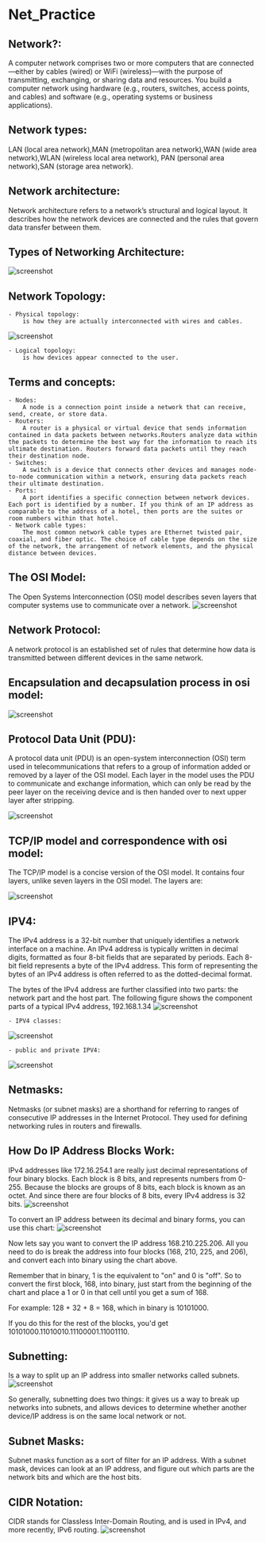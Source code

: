 # Net_Practice
## Network?:
A computer network comprises two or more computers that are connected—either by cables (wired) or WiFi (wireless)—with the purpose of transmitting, exchanging, or sharing data and resources. You build a computer network using hardware (e.g., routers, switches, access points, and cables) and software (e.g., operating systems or business applications).
## Network types:
LAN (local area network),MAN (metropolitan area network),WAN (wide area network),WLAN (wireless local area network),
PAN (personal area network),SAN (storage area network).
## Network architecture:
Network architecture refers to a network’s structural and logical layout. It describes how the network devices are connected and the rules that govern data transfer between them.
## Types of Networking Architecture:
![screenshot](./assets/architecture.png)
## Network Topology:
    - Physical topology:
        is how they are actually interconnected with wires and cables.
![screenshot](./assets/topology.png)

    - Logical topology:
        is how devices appear connected to the user.
## Terms and concepts:
    - Nodes:
        A node is a connection point inside a network that can receive, send, create, or store data.
    - Routers:
        A router is a physical or virtual device that sends information contained in data packets between networks.Routers analyze data within the packets to determine the best way for the information to reach its ultimate destination. Routers forward data packets until they reach their destination node.
    - Switches:
        A switch is a device that connects other devices and manages node-to-node communication within a network, ensuring data packets reach their ultimate destination.
    - Ports:
        A port identifies a specific connection between network devices. Each port is identified by a number. If you think of an IP address as comparable to the address of a hotel, then ports are the suites or room numbers within that hotel.
    - Network cable types:
        The most common network cable types are Ethernet twisted pair, coaxial, and fiber optic. The choice of cable type depends on the size of the network, the arrangement of network elements, and the physical distance between devices.
## The OSI Model:
The Open Systems Interconnection (OSI) model describes seven layers that computer systems use to communicate over a network.
![screenshot](./assets/osilayers.png)
## Network Protocol:
A network protocol is an established set of rules that determine how data is transmitted between different devices in the same network.
## Encapsulation and decapsulation process in osi model:
![screenshot](./assets/endesosiprocess.png)
## Protocol Data Unit (PDU):
A protocol data unit (PDU) is an open-system interconnection (OSI) term used in telecommunications that refers to a group of information added or removed by a layer of the OSI model. Each layer in the model uses the PDU to communicate and exchange information, which can only be read by the peer layer on the receiving device and is then handed over to next upper layer after stripping.

![screenshot](./assets/pdu.png)
## TCP/IP model and correspondence with osi model:
The TCP/IP model is a concise version of the OSI model. It contains four layers, unlike seven layers in the OSI model. The layers are:

![screenshot](./assets/tcpip.png)
## IPV4:
The IPv4 address is a 32-bit number that uniquely identifies a network interface on a machine. An IPv4 address is typically written in decimal digits, formatted as four 8-bit fields that are separated by periods. Each 8-bit field represents a byte of the IPv4 address. This form of representing the bytes of an IPv4 address is often referred to as the dotted-decimal format.

The bytes of the IPv4 address are further classified into two parts: the network part and the host part. The following figure shows the component parts of a typical IPv4 address, 192.168.1.34
![screenshot](./assets/ip.png)

    - IPV4 classes:

![screenshot](./assets/ipclass.png)

    - public and private IPV4:

![screenshot](./assets/privateipaddr.png)
## Netmasks:
Netmasks (or subnet masks) are a shorthand for referring to ranges of consecutive IP addresses in the Internet Protocol. They used for defining networking rules in routers and firewalls.

## How Do IP Address Blocks Work:
IPv4 addresses like 172.16.254.1 are really just decimal representations of four binary blocks.
Each block is 8 bits, and represents numbers from 0-255. Because the blocks are groups of 8 bits, each block is known as an octet. And since there are four blocks of 8 bits, every IPv4 address is 32 bits.
    ![screenshot](./assets/ipaddrdecimal.png)

To convert an IP address between its decimal and binary forms, you can use this chart:
    ![screenshot](./assets/binarytable.jpeg)

Now lets say you want to convert the IP address 168.210.225.206. All you need to do is break the address into four blocks (168, 210, 225, and 206), and convert each into binary using the chart above.

Remember that in binary, 1 is the equivalent to "on" and 0 is "off". So to convert the first block, 168, into binary, just start from the beginning of the chart and place a 1 or 0 in that cell until you get a sum of 168.

For example: 128 + 32 + 8 = 168, which in binary is 10101000.

If you do this for the rest of the blocks, you'd get 10101000.11010010.11100001.11001110.
## Subnetting:
Is a way to split up an IP address into smaller networks called subnets.
    ![screenshot](./assets/subnets.png)

So generally, subnetting does two things: it gives us a way to break up networks into subnets, and allows devices to determine whether another device/IP address is on the same local network or not.
## Subnet Masks:
Subnet masks function as a sort of filter for an IP address. With a subnet mask, devices can look at an IP address, and figure out which parts are the network bits and which are the host bits.
## CIDR Notation:
CIDR stands for Classless Inter-Domain Routing, and is used in IPv4, and more recently, IPv6 routing.
    ![screenshot](./assets/cidr.png)